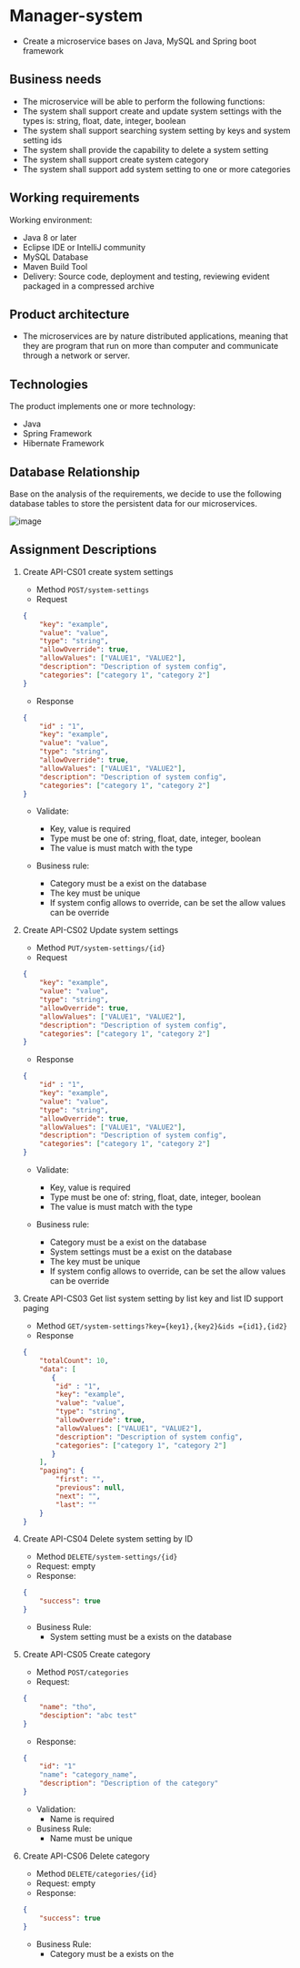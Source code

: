 # Manager-system
- Create a microservice bases on Java, MySQL and Spring boot framework

## Business needs
- The microservice will be able to perform the following functions:
- The system shall support create and update system settings with the types is: string, float, date, integer, boolean
- The system shall support searching system setting by keys and system setting ids
- The system shall provide the capability to delete a system setting
- The system shall support create system category
- The system shall support add system setting to one or more categories

## Working requirements
Working environment:
- Java 8 or later
- Eclipse IDE or IntelliJ community
- MySQL Database
- Maven Build Tool
- Delivery: Source code, deployment and testing, reviewing evident packaged in a compressed archive

## Product architecture
- The microservices are by nature distributed applications, meaning that they are program that run on more than computer and communicate through a network or server.

## Technologies
The product implements one or more technology:
- Java
- Spring Framework
- Hibernate Framework

## Database Relationship
Base on the analysis of the requirements, we decide to use the following database tables to store the persistent data for our microservices.

![image](https://user-images.githubusercontent.com/51531118/131212888-91e0977d-2da9-4ade-92a0-8eb1dbfb531e.png)


## Assignment Descriptions
1. Create API-CS01 create system settings
	- Method `POST/system-settings`
	- Request

	```Json
	{
		"key": "example",
		"value": "value",
		"type": "string",
		"allowOverride": true,
		"allowValues": ["VALUE1", "VALUE2"],
		"description": "Description of system config",
		"categories": ["category 1", "category 2"]
	}
	```

	- Response

	```Json
	{
		"id" : "1",
		"key": "example",
		"value": "value",
		"type": "string",
		"allowOverride": true,
		"allowValues": ["VALUE1", "VALUE2"],
		"description": "Description of system config",
		"categories": ["category 1", "category 2"]
	}
	```

	- Validate:
		- Key, value is required
		- Type must be one of: string, float, date, integer, boolean
		- The value is must match with the type

	- Business rule:
		- Category must be a exist on the database
		- The key must be unique
		- If system config allows to override, can be set the allow values can be override



2. Create API-CS02 Update system settings
	- Method `PUT/system-settings/{id}`
	- Request

	```Json
	{
		"key": "example",
		"value": "value",
		"type": "string",
		"allowOverride": true,
		"allowValues": ["VALUE1", "VALUE2"],
		"description": "Description of system config",
		"categories": ["category 1", "category 2"]
	}
	```

	- Response

	```Json
	{
		"id" : "1",
		"key": "example",
		"value": "value",
		"type": "string",
		"allowOverride": true,
		"allowValues": ["VALUE1", "VALUE2"],
		"description": "Description of system config",
		"categories": ["category 1", "category 2"]
	}
	```

	- Validate:
		- Key, value is required
		- Type must be one of: string, float, date, integer, boolean
		- The value is must match with the type

	- Business rule:
		- Category must be a exist on the database
		- System settings must be a exist on the database
		- The key must be unique
		- If system config allows to override, can be set the allow values can be override

3. Create API-CS03 Get list system setting by list key and list ID support paging

	- Method `GET/system-settings?key={key1},{key2}&ids ={id1},{id2}`
	- Response

	```Json
	{
		"totalCount": 10,
		"data": [
		   {
			"id" : "1",
			"key": "example",
			"value": "value",
			"type": "string",
			"allowOverride": true,
			"allowValues": ["VALUE1", "VALUE2"],
			"description": "Description of system config",
			"categories": ["category 1", "category 2"]
		   }
	   	],
		"paging": {
			"first": "",
			"previous": null,
			"next": "",
			"last": ""
		}		
	}
	```

4. Create API-CS04 Delete system setting by ID
	- Method `DELETE/system-settings/{id}`
	- Request: empty
	- Response: 

	```Json
	{
		"success": true
	}
	```
	- Business Rule:
		- System setting must be a exists on the database

5. Create API-CS05 Create category
	- Method `POST/categories`
	- Request:
	```Json
	{
		"name": "tho",
		"desciption": "abc test"
	}
	```

	- Response: 

	```Json
	{
		"id": "1"
		"name": "category_name",
		"description": "Description of the category"
	}
	```
	- Validation:
		- Name is required
	- Business Rule:
		- Name must be unique


6. Create API-CS06 Delete category
	- Method `DELETE/categories/{id}`
	- Request: empty
	- Response: 

	```Json
	{
		"success": true
	}
	```
	- Business Rule:
		- Category must be a exists on the 



